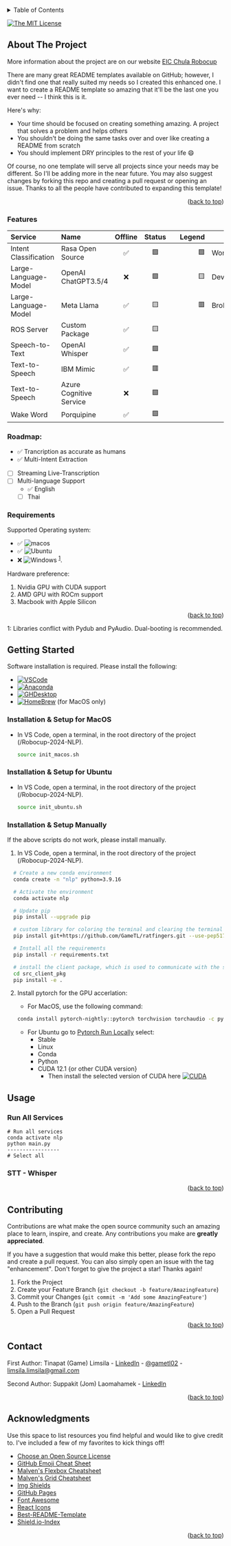 <!-- Improved compatibility of back to top link: See: https://github.com/othneildrew/Best-README-Template/pull/73 -->

<a name="readme-top"></a>

<!-- PROJECT LOGO -->
<!-- <br />
<div align="center">
  <a href="https://github.com/othneildrew/Best-README-Template">
    <img src="misc/EIC-France-Robocup2023.jpeg" alt="Logo" width="600" height="600">
  </a>

  <h3 align="center">Robocup2025-NLP</h3>

  <p align="center">
    A network of NLP services for Robocup2025

  </p>
</div> -->

<!-- TABLE OF CONTENTS -->
<details>
  <summary>Table of Contents</summary>
  <ol>
    <li>
      <a href="#about-the-project">About The Project</a>
      <ul>
        <li><a href="#built-with">Built With</a></li>
      </ul>
    </li>
    <li>
      <a href="#getting-started">Getting Started</a>
      <ul>
        <li><a href="#prerequisites">Prerequisites</a></li>
        <li><a href="#installation">Installation</a></li>
      </ul>
    </li>
    <li><a href="#usage">Usage</a></li>
    <li><a href="#roadmap">Roadmap</a></li>
    <li><a href="#contributing">Contributing</a></li>
    <li><a href="#license">License</a></li>
    <li><a href="#contact">Contact</a></li>
    <li><a href="#acknowledgments">Acknowledgments</a></li>
  </ol>
</details>

[![The MIT License](https://flat.badgen.net/badge/license/MIT/orange)](http://opensource.org/licenses/MIT)

<!-- ABOUT THE PROJECT -->

## About The Project

More information about the project are on our website [EIC Chula Robocup](https://eicrobocup.com/)

There are many great README templates available on GitHub; however, I didn't find one that really suited my needs so I created this enhanced one. I want to create a README template so amazing that it'll be the last one you ever need -- I think this is it.

Here's why:

- Your time should be focused on creating something amazing. A project that solves a problem and helps others
- You shouldn't be doing the same tasks over and over like creating a README from scratch
- You should implement DRY principles to the rest of your life :smile:

Of course, no one template will serve all projects since your needs may be different. So I'll be adding more in the near future. You may also suggest changes by forking this repo and creating a pull request or opening an issue. Thanks to all the people have contributed to expanding this template!

<p align="right">(<a href="#readme-top">back to top</a>)</p>

### Features

| Service                | Name                    | Offline |Status   |     | Legend |           |
| :------------          | :------------           | :-----: |:-----:  | --- | -----: | :-------  |
| Intent Classification  | Rasa Open Source        | ✅      | 🟩      |     | 🟩     | Working   |
| Large-Language-Model   | OpenAI ChatGPT3.5/4     | ❌      | 🟩      |     | 🟨     | Developing|
| Large-Language-Model   | Meta Llama              | ✅      | 🟨      |     | 🟥     | Broken    |
| ROS Server             | Custom Package          | ✅      | 🟨      |
| Speech-to-Text         | OpenAI Whisper          | ✅      | 🟩      |
| Text-to-Speech         | IBM Mimic               | ✅      | 🟥      |
| Text-to-Speech         | Azure Cognitive Service | ❌      | 🟩      |
| Wake Word              | Porquipine              | ✅      | 🟩      |

### Roadmap:

- ✅ Trancription as accurate as humans
- ✅ Multi-Intent Extraction
- [ ] Streaming Live-Transcription
- [ ] Multi-language Support
  - ✅ English
  - [ ] Thai

### Requirements

Supported Operating system:

- ✅ ![macos][macos.io]
- ✅ ![Ubuntu][Ubuntu.io]
- ❌ ![Windows][Windows.io] <sup>[1](#myfootnote1)</sup>.

Hardware preference:

1. Nvidia GPU with CUDA support
1. AMD GPU with ROCm support
1. Macbook with Apple Silicon

<p align="right">(<a href="#readme-top">back to top</a>)</p>

<!-- GETTING STARTED -->

<a name="myfootnote1">1</a>: Libraries conflict with Pydub and PyAudio. Dual-booting is recommended.

## Getting Started

Software installation is required. Please install the following:

- [![VSCode][VSCode.io]][VSCode-url]
- [![Anaconda][Anaconda.io]][Anaconda-url]
- [![GHDesktop][GHDesktop.io]][GHDesktop-url]
- [![HomeBrew][HomeBrew.io]][HomeBrew-url] (for MacOS only)

### Installation & Setup for MacOS

- In VS Code, open a terminal, in the root directory of the project (/Robocup-2024-NLP).

  ```sh
  source init_macos.sh
  ```

### Installation & Setup for Ubuntu

- In VS Code, open a terminal, in the root directory of the project (/Robocup-2024-NLP).

  ```sh
  source init_ubuntu.sh
  ```

### Installation & Setup Manually

If the above scripts do not work, please install manually.

1. In VS Code, open a terminal, in the root directory of the project (/Robocup-2024-NLP).

  ```sh
    # Create a new conda environment
    conda create -n "nlp" python=3.9.16

    # Activate the environment
    conda activate nlp

    # Update pip
    pip install --upgrade pip

    # custom library for coloring the terminal and clearing the terminal
    pip install git+https://github.com/GameTL/ratfingers.git --use-pep517

    # Install all the requirements
    pip install -r requirements.txt

    # install the client package, which is used to communicate with the server in python files
    cd src_client_pkg
    pip install -e .
  ```

2. Install pytorch for the GPU accerlation:

    - For MacOS, use the following command:
    ```sh
    conda install pytorch-nightly::pytorch torchvision torchaudio -c pytorch-nightly
    ```
    - For Ubuntu go to [Pytorch Run Locally](https://pytorch.org/get-started/locally/)
    select:
        - Stable
        - Linux
        - Conda
        - Python
        - CUDA 12.1 {or other CUDA version}
            - Then install the selected version of CUDA here [![CUDA][CUDA.io]][CUDA-url]


<!-- USAGE EXAMPLES -->

## Usage

### Run All Services

```shell
# Run all services
conda activate nlp
python main.py
-----------------
# Select all 
```

### STT - Whisper 

<p align="right">(<a href="#readme-top">back to top</a>)</p>



<!-- CONTRIBUTING -->

## Contributing

Contributions are what make the open source community such an amazing place to learn, inspire, and create. Any contributions you make are **greatly appreciated**.

If you have a suggestion that would make this better, please fork the repo and create a pull request. You can also simply open an issue with the tag "enhancement".
Don't forget to give the project a star! Thanks again!

1. Fork the Project
2. Create your Feature Branch (`git checkout -b feature/AmazingFeature`)
3. Commit your Changes (`git commit -m 'Add some AmazingFeature'`)
4. Push to the Branch (`git push origin feature/AmazingFeature`)
5. Open a Pull Request

<p align="right">(<a href="#readme-top">back to top</a>)</p>

<!-- CONTACT -->

## Contact

First Author: Tinapat (Game) Limsila - [LinkedIn](https://www.linkedin.com/in/gametl/) - [@gametl02](https://www.instagram.com/gametl02/) - limsila.limsila@gmail.com

Second Author: Suppakit (Jom) Laomahamek - [LinkedIn](https://www.linkedin.com/in/suppakit-laomahamek/)

<p align="right">(<a href="#readme-top">back to top</a>)</p>

<!-- ACKNOWLEDGMENTS -->

## Acknowledgments

Use this space to list resources you find helpful and would like to give credit to. I've included a few of my favorites to kick things off!

- [Choose an Open Source License](https://choosealicense.com)
- [GitHub Emoji Cheat Sheet](https://www.webpagefx.com/tools/emoji-cheat-sheet)
- [Malven's Flexbox Cheatsheet](https://flexbox.malven.co/)
- [Malven's Grid Cheatsheet](https://grid.malven.co/)
- [Img Shields](https://shields.io)
- [GitHub Pages](https://pages.github.com)
- [Font Awesome](https://fontawesome.com)
- [React Icons](https://react-icons.github.io/react-icons/search)
- [Best-README-Template](https://github.com/othneildrew/Best-README-Template/blob/master/README.md?plain=1)
- [Shield.io-Index](https://ileriayo.github.io/markdown-badges/)

<p align="right">(<a href="#readme-top">back to top</a>)</p>

<!-- MARKDOWN LINKS & IMAGES -->
<!-- https://www.markdownguide.org/basic-syntax/#reference-style-links -->

[linkedin-url]: https://www.linkedin.com/in/gametl/
[Angular.io]: https://img.shields.io/badge/Angular-DD0031?style=for-the-badge&logo=angular&logoColor=white
[Angular-url]: https://angular.io/
[Svelte.dev]: https://img.shields.io/badge/Svelte-4A4A55?style=for-the-badge&logo=svelte&logoColor=FF3E00
[VSCode.io]: https://img.shields.io/badge/Visual%20Studio%20Code-0078d7.svg?style=for-the-badge&logo=visual-studio-code&logoColor=white
[VSCode-url]: https://code.visualstudio.com/download
[HomeBrew.io]: https://img.shields.io/badge/homebrew-%23FBB040.svg?&style=for-the-badge&logo=homebrew&logoColor=black
[HomeBrew-url]: https://brew.sh/
[CUDA.io]: https://img.shields.io/badge/CUDA-%2376B900.svg?style=for-the-badge&logo=nVIDIA&logoColor=white
[CUDA-url]: https://developer.nvidia.com/cuda-toolkit-archive
[GHDesktop.io]: https://img.shields.io/badge/github%20desktop-%23121011.svg?style=for-the-badge&logo=github&logoColor=purple
[GHDesktop-url]: https://desktop.github.com/
[Anaconda.io]: https://img.shields.io/badge/Anaconda-%2344A833.svg?style=for-the-badge&logo=anaconda&logoColor=white
[Anaconda-url]: https://docs.conda.io/projects/miniconda/en/latest/miniconda-other-installer-links.html
[macOS.io]: https://img.shields.io/badge/mac%20os-000000?style=for-the-badge&logo=macos&logoColor=F0F0F0
[Ubuntu.io]: https://img.shields.io/badge/Ubuntu-E95420?style=for-the-badge&logo=ubuntu&logoColor=white
[Windows.io]: https://img.shields.io/badge/Windows-0078D6?style=for-the-badge&logo=windows&logoColor=white
